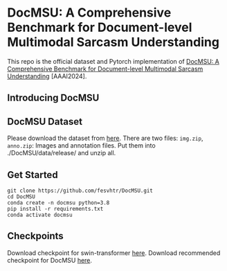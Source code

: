 # DocMSU: A Comprehensive Benchmark for Document-level Multimodal Sarcasm Understanding
This repo is the official dataset and Pytorch implementation of [DocMSU: A Comprehensive Benchmark for Document-level Multimodal Sarcasm Understanding](https://arxiv.org/abs/2312.16023) [AAAI2024].

## Introducing DocMSU
## DocMSU Dataset
Please download the dataset from [here](). There are two files: `img.zip`, `anno.zip`: Images and annotation files.
Put them into ./DocMSU/data/release/ and unzip all.
## Get Started
```
git clone https://github.com/fesvhtr/DocMSU.git
cd DocMSU
conda create -n docmsu python=3.8
pip install -r requirements.txt
conda activate docmsu
```
## Checkpoints
Download checkpoint for swin-transformer [here]().
Download recommended checkpoint for DocMSU [here]().

